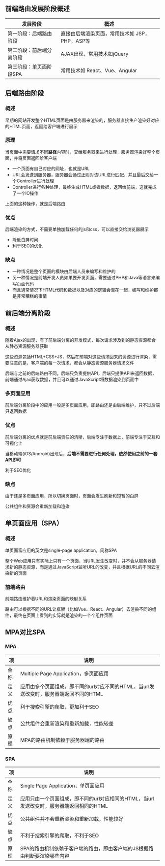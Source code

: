 ## 前端路由发展阶段概述

| 发展阶段                 | 概述                                           |
| ------------------------ | ---------------------------------------------- |
| 第一阶段：后端路由阶段   | 直接由后端渲染页面，常用技术如 JSP，PHP，ASP等 |
| 第二阶段：前后端分离阶段 | AJAX出现，常用技术如jQuery                     |
| 第三阶段：单页面阶段SPA  | 常用技术如 React、Vue、Angular                 |



## 后端路由阶段

### 概述

早期的网站开发整个HTML页面是由服务器来渲染的，服务器直接生产渲染好对应的HTML页面，返回给客户端进行展示

### 原理

当页面中需要请求不同**路径**内容时，交给服务器来进行处理，服务器渲染好整个页面，并将页面返回给客户端

* 一个页面有自己对应的网址，也就是URL
* URL会发送到服务器，服务器会通过正则对该URL进行匹配，并且最后交给一个Controller进行处理
* Controller进行各种处理，最终生成HTML或者数据，返回给前端，这就完成了一个IO操作

上面的这种操作，就是后端路由
### 优点

后端渲染的方式，不需要单独加载任何的js和css，可以直接交给浏览器展示

* 降低白屏时间
* 利于SEO的优化

### 缺点

* 一种情况是整个页面的模块由后端人员来编写和维护的
* 另一种情况是前端开发人员如果要开发页面，需要通过PHP和Java等语言来编写页面代码
* 而且通常情况下HTML代码和数据以及对应的逻辑会混在一起，编写和维护都是非常糟糕的事情



## 前后端分离阶段

### 概述

随着Ajax的出现，有了前后端分离的开发模式，每次请求涉及到的静态资源都会从静态资源服务器获取

这些资源包括HTML+CSS+JS，然后在前端对这些请求回来的资源进行渲染，需要注意的是，客户端的每一次请求，都会从静态资源服务器请求文件

后端与之前的后端路由不同，后端只负责提供API，后端只提供API来返回数据，前端通过Ajax获取数据，并且可以通过JavaScript将数据渲染到页面中

### 多页面应用

前后端分离阶段中的应用一般是多页面应用，即路由还是由后端维护，只不过后端只返回数据

### 优点

前后端分离的优点就是前后端责任的清晰，后端专注于数据上，前端专注于交互和可视化上

当移动端(iOS/Android)出现后，**后端不需要进行任何处理，依然使用之前的一套API即可**

利于SEO优化

### 缺点

由于还是多页面应用，所以切换页面时，页面会发生刷新和短暂的白屏

公共组件和资源会重新加载和渲染



## 单页面应用（SPA）

### 概述

单页面富应用的英文是single-page application，简称SPA

整个Web应用只有实际上只有一个页面，当URL发生改变时，并不会从服务器请求新的静态资源，而是通过JavaScript监听URL的改变，并且根据URL的不同去渲染新的页面

### 前端路由

前端路由维护着URL和渲染页面的映射关系

路由可以根据不同的URL让框架（比如Vue、React、Angular）去渲染不同的组件，最终在页面上看到的实际就是渲染的一个个组件页面



## MPA对比SPA

### MPA

| 项   | 说明                                                         |
| ---- | ------------------------------------------------------------ |
| 全称 | Multiple Page Application，多页面应用                        |
| 定义 | 应用由多个页面组成，即不同的url对应不同的HTML，当url发送改变时，服务器端返回不同的HTML |
| 优点 | 利于搜索引擎的爬取，更加利于SEO                              |
| 缺点 | 公共组件会重新渲染和重新加载，性能较差                       |
| 原理 | MPA的路由机制依赖于服务器端的路由                            |

### SPA

| 项   | 说明                                                         |
| ---- | ------------------------------------------------------------ |
| 全称 | Single Page Application，单页面应用                          |
| 定义 | 应用只由一个页面组成，即不同的url对应相同的HTML，当url发送改变时，服务器端返回相同的HTML |
| 优点 | 公共组件并不会重新渲染和重新加载，性能较好                   |
| 缺点 | 不利于搜索引擎的爬取，不利于SEO                              |
| 原理 | SPA的路由机制依赖于客户端的路由，即由客户端的JS根据路由判断要渲染哪些内容 |

